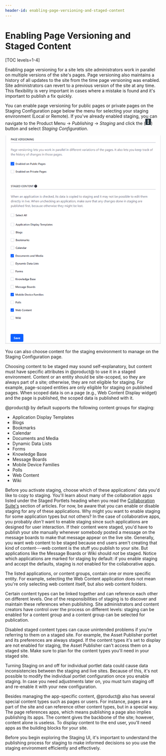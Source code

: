 ```yaml
---
header-id: enabling-page-versioning-and-staged-content
---
```


# Enabling Page Versioning and Staged Content

[TOC levels=1-4]

Enabling page versioning for a site lets site administrators work in parallel on
multiple versions of the site's pages. Page versioning also maintains a history
of all updates to the site from the time page versioning was enabled. Site
administrators can revert to a previous version of the site at any time. This
flexibility is very important in cases where a mistake is found and it's
important to publish a fix quickly. 

You can enable page versioning for public pages or private pages on the Staging
Configuration page below the menu for selecting your staging environment (Local
or Remote). If you've already enabled staging, you can navigate to the Product
Menu &rarr; *Publishing* &rarr; *Staging* and click the
(![Options](../../../../images/icon-options.png)) button and select *Staging
Configuration*.

![Figure 1: You can decide to use versioning and choose what content should be staged.](../../../../images/staging-page-versioning-staged-content.png)

You can also choose content for the staging environment to manage on the Staging
Configuration page.

Choosing content to be staged may sound self-explanatory, but content must have
specific attributes in @product@ to use it in a staged environment. Content or
an entity should be site-scoped, so they are always part of a site; otherwise,
they are not eligible for staging. For example, page-scoped entities are only
eligible for staging on published pages. When scoped data is on a page (e.g.,
Web Content Display widget) and the page is published, the scoped data is
published with it.

@product@ by default supports the following content groups for staging:

- Application Display Templates
- Blogs
- Bookmarks
- Calendar
- Documents and Media
- Dynamic Data Lists
- Forms
- Knowledge Base
- Message Boards
- Mobile Device Families
- Polls
- Web Content
- Wiki

Before you activate staging, choose which of these applications' data you'd
like to copy to staging. You'll learn about many of the collaboration apps
listed under the Staged Portlets heading when you read the
[Collaboration Suite's](/docs/7-1/user/-/knowledge_base/u/collaboration)
section of articles. For now, be aware that you can enable or disable staging
for any of these applications. Why might you want to enable staging for some
application types but not others? In the case of collaborative apps, you
probably *don't* want to enable staging since such applications are designed
for user interaction. If their content were staged, you'd have to 
publish your site manually whenever somebody posted a message on the message
boards to make that message appear on the live site. Generally, you want web
content to be staged because end users aren't creating that kind of
content---web content is the stuff you publish to your site. But applications
like the Message Boards or Wiki should *not* be staged. Notice which
applications are marked for staging by default: if you enable staging and
accept the defaults, staging is *not* enabled for the collaborative apps.

The listed applications, or content groups, contain one or more specific
entity. For example, selecting the Web Content application does not mean you're
only selecting web content itself, but also web content folders.

Certain content types can be linked together and can reference each other on
different levels. One of the responsibilities of staging is to discover and
maintain these references when publishing. Site administrators and content
creators have control over the process on different levels: staging can be
enabled for a content group and a content group can be selected for publication.

Disabled staged content types can cause unintended problems if you're referring
to them on a staged site. For example, the Asset Publisher portlet and its
preferences are always staged. If the content types it's set to display are not
enabled for staging, the Asset Publisher can't access them on a staged site.
Make sure to plan for the content types you'll need in your staged site.

Turning Staging on and off for individual portlet data could cause data
inconsistencies between the staging and live sites. Because of this, it's not
possible to modify the individual portlet configuration once you enable staging.
In case you need adjustments later on, you must turn staging off and re-enable
it with your new configuration.

Besides managing the app-specific content, @product@ also has several special
content types such as pages or users. For instance, pages are a part of the
site and can reference other content types, but in a special way. The page
references apps, which means publishing a page also implies publishing its
apps. The content gives the backbone of the site; however, content alone is
useless. To display content to the end user, you'll need apps as the building
blocks for your site.

Before you begin exploring the Staging UI, it's important to understand the
publishing process for staging to make informed decisions so you use the
staging environment efficiently and effectively.
